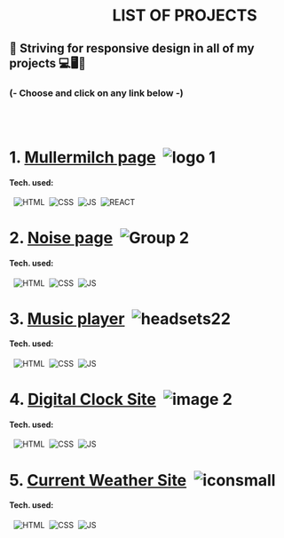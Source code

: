 # &nbsp;&nbsp;&nbsp;&nbsp;&nbsp;&nbsp;&nbsp;&nbsp;&nbsp;&nbsp;&nbsp;&nbsp;&nbsp;&nbsp;&nbsp;&nbsp;&nbsp;&nbsp;&nbsp;&nbsp;&nbsp;&nbsp;&nbsp;&nbsp;&nbsp;&nbsp;&nbsp;&nbsp;LIST OF PROJECTS
## 💨 Striving for responsive design in all of my projects 💻🖥📱
### (- Choose and click on any link below -)
<br></br>
# 1. [Mullermilch page](https://github.com/eliya72/PROJECTS/tree/main/Mullermilch_landingpage) &nbsp;![logo 1](https://github.com/eliya72/PROJECTS/assets/53794805/7bae881e-1f7f-46db-b275-d298841cb1f8)
#### Tech. used:
&nbsp;&nbsp;![HTML](https://img.shields.io/badge/HTML5-E34F26.svg?style=for-the-badge&logo=HTML5&logoColor=white)&nbsp;&nbsp;![CSS](https://img.shields.io/badge/CSS3-1572B6.svg?style=for-the-badge&logo=CSS3&logoColor=white)&nbsp;&nbsp;![JS](https://img.shields.io/badge/JavaScript-F7DF1E.svg?style=for-the-badge&logo=JavaScript&logoColor=black)&nbsp;&nbsp;![REACT](https://img.shields.io/badge/React-61DAFB.svg?style=for-the-badge&logo=React&logoColor=black)
# 2. [Noise page](https://github.com/eliya72/PROJECTS/tree/main/Noise) &nbsp;![Group 2](https://github.com/eliya72/PROJECTS/assets/53794805/b3110d1c-c4fc-4d51-8ba8-b6da364bccff)
#### Tech. used:
&nbsp;&nbsp;![HTML](https://img.shields.io/badge/HTML5-E34F26.svg?style=for-the-badge&logo=HTML5&logoColor=white)&nbsp;&nbsp;![CSS](https://img.shields.io/badge/CSS3-1572B6.svg?style=for-the-badge&logo=CSS3&logoColor=white)&nbsp;&nbsp;![JS](https://img.shields.io/badge/JavaScript-F7DF1E.svg?style=for-the-badge&logo=JavaScript&logoColor=black)&nbsp;&nbsp;
# 3. [Music player](https://github.com/eliya72/PROJECTS/tree/main/Music-Player) &nbsp;![headsets22](https://github.com/eliya72/PROJECTS/assets/53794805/2cc059b3-6789-4946-8c78-9a364849826a)
#### Tech. used:
&nbsp;&nbsp;![HTML](https://img.shields.io/badge/HTML5-E34F26.svg?style=for-the-badge&logo=HTML5&logoColor=white)&nbsp;&nbsp;![CSS](https://img.shields.io/badge/CSS3-1572B6.svg?style=for-the-badge&logo=CSS3&logoColor=white)&nbsp;&nbsp;![JS](https://img.shields.io/badge/JavaScript-F7DF1E.svg?style=for-the-badge&logo=JavaScript&logoColor=black)&nbsp;&nbsp;
# 4. [Digital Clock Site](https://github.com/eliya72/PROJECTS/tree/main/DigitalClockSite) &nbsp;![image 2](https://github.com/eliya72/PROJECTS/assets/53794805/7ac5f904-bb35-42d5-8dec-762355ca9239)
#### Tech. used:
&nbsp;&nbsp;![HTML](https://img.shields.io/badge/HTML5-E34F26.svg?style=for-the-badge&logo=HTML5&logoColor=white)&nbsp;&nbsp;![CSS](https://img.shields.io/badge/CSS3-1572B6.svg?style=for-the-badge&logo=CSS3&logoColor=white)&nbsp;&nbsp;![JS](https://img.shields.io/badge/JavaScript-F7DF1E.svg?style=for-the-badge&logo=JavaScript&logoColor=black)&nbsp;&nbsp;
# 5. [Current Weather Site](https://github.com/eliya72/PROJECTS/tree/main/Weather-site) &nbsp;![iconsmall](https://github.com/eliya72/PROJECTS/assets/53794805/9956d0e6-b3ae-4c48-bbfb-a27ea229042a)
#### Tech. used:
&nbsp;&nbsp;![HTML](https://img.shields.io/badge/HTML5-E34F26.svg?style=for-the-badge&logo=HTML5&logoColor=white)&nbsp;&nbsp;![CSS](https://img.shields.io/badge/CSS3-1572B6.svg?style=for-the-badge&logo=CSS3&logoColor=white)&nbsp;&nbsp;![JS](https://img.shields.io/badge/JavaScript-F7DF1E.svg?style=for-the-badge&logo=JavaScript&logoColor=black)&nbsp;&nbsp;
